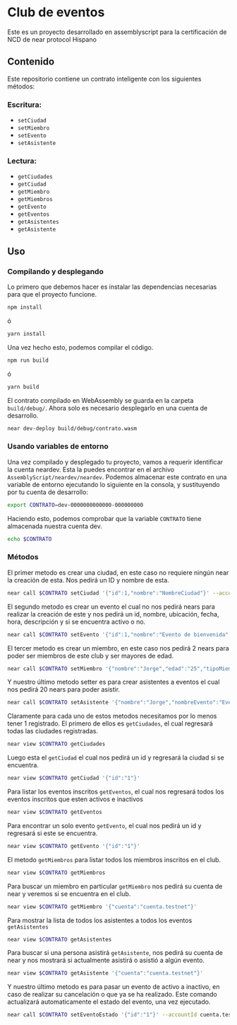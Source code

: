 # Club de eventos

Este es un proyecto desarrollado en assemblyscript para la certificación de NCD de near protocol Hispano

## Contenido

Este repositorio contiene un contrato inteligente con los siguientes métodos:
### Escritura:
* `setCiudad`
* `setMiembro`
* `setEvento`
* `setAsistente`
### Lectura:
* `getCiudades`
* `getCiudad`
* `getMiembro`
* `getMiembros`
* `getEvento`
* `getEventos`
* `getAsistentes`
* `getAsistente`


## Uso

### Compilando y desplegando

Lo primero que debemos hacer es instalar las dependencias necesarias para que el proyecto funcione.

```sh
npm install
```

ó

```sh
yarn install
```

Una vez hecho esto, podemos compilar el código.

```sh
npm run build
```

ó

```sh
yarn build
```

El contrato compilado en WebAssembly se guarda en la carpeta `build/debug/`. Ahora solo es necesario desplegarlo en una cuenta de desarrollo.

```sh
near dev-deploy build/debug/contrato.wasm
```

### Usando variables de entorno

Una vez compilado y desplegado tu proyecto, vamos a requerir identificar la cuenta neardev. Esta la puedes encontrar en el archivo `AssemblyScript/neardev/neardev`. Podemos almacenar este contrato en una variable de entorno ejecutando lo siguiente en la consola, y sustituyendo por tu cuenta de desarrollo:

```sh
export CONTRATO=dev-0000000000000-000000000
```

Haciendo esto, podemos comprobar que la variable `CONTRATO` tiene almacenada nuestra cuenta dev.

```sh
echo $CONTRATO
```

### Métodos

El primer metodo es crear una ciudad, en este caso no requiere ningún near la creación de esta. Nos pedirá un ID y nombre de esta.

```sh
near call $CONTRATO setCiudad '{"id":1,"nombre":"NombreCiudad"}' --accountId tucuenta.testnet
```
El segundo metodo es crear un evento el cual no nos pedirá nears para realizar la creación de este y nos pedirá un id, nombre, ubicación, fecha, hora, descripción y si se encuentra activo o no.

```sh
near call $CONTRATO setEvento '{"id":1,"nombre":"Evento de bienvenida", "ubicacion":"Santiago-Chile","fecha":"2 de julio 2022","hora":"20:00hrs","descripcion":"evento de bienvenida a nuevos miembros","activo":true}' --accountId tucuenta.testnet
```

El tercer metodo es crear un miembro, en este caso nos pedirá 2 nears para poder ser miembros de este club y ser mayores de edad.

```sh
near call $CONTRATO setMiembro '{"nombre":"Jorge","edad":"25","tipoMiembro":"Administrador","ciudadMiembro":"Santiago-Chile"}' --accountId tucuenta.testnet --amount 2
```
Y nuestro último metodo setter es para crear asistentes a eventos el cual nos pedirá 20 nears para poder asistir.
```sh
near call $CONTRATO setAsistente '{"nombre":"Jorge","nombreEvento":"Evento de bienvenida", "ciudadEvento":"Santiago-Chile"}' --accountId tucuenta.testnet --amount 20
```

Claramente para cada uno de estos metodos necesitamos por lo menos tener 1 registrado.
El primero de ellos es `getCiudades`, el cual regresará todas las ciudades registradas.

```sh
near view $CONTRATO getCiudades
```
Luego esta el `getCiudad` el cual nos pedirá un id y regresará la ciudad si se encuentra.
```sh
near view $CONTRATO getCiudad '{"id":"1"}'
```

Para listar los eventos inscritos `getEventos`, el cual nos regresará todos los eventos inscritos que esten activos e inactivos

```sh
near view $CONTRATO getEventos
```

Para encontrar un solo evento `getEvento`, el cual nos pedirá un id y regresará si este se encuentra.

```sh
near view $CONTRATO getEvento '{"id":"1"}'
```

El metodo `getMiembros` para listar todos los miembros inscritos en el club.

```sh
near view $CONTRATO getMiembros
```

Para buscar un miembro en particular `getMiembro` nos pedirá su cuenta de near y veremos si se encuentra en el club.

```sh
near view $CONTRATO getMiembro '{"cuenta":"cuenta.testnet"}'
```

Para mostrar la lista de todos los asistentes a todos los eventos `getAsistentes`

```sh
near view $CONTRATO getAsistentes
```

Para buscar si una persona asistirá `getAsistente`, nos pedirá su cuenta de near y nos mostrará si actualmente asistirá o asistió a algún evento.

```sh
near view $CONTRATO getAsistente '{"cuenta":"cuenta.testnet"}'
```

Y nuestro último metodo es para pasar un evento de activo a inactivo, en caso de realizar su cancelación o que ya se ha realizado.
Este comando actualizará automaticamente el estado del evento, una vez ejecutado.

```sh
near call $CONTRATO setEventoEstado '{"id":"1"}' --accountId cuenta.testnet
```
